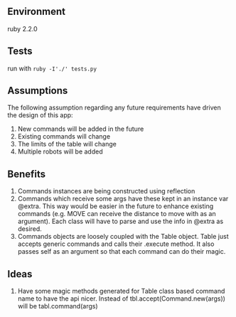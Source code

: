 ## Environment
ruby 2.2.0

## Tests
run with `ruby -I'./' tests.py`


## Assumptions
The following assumption regarding any future requirements have driven
the design of this app:

1. New commands will be added in the future
1. Existing commands will change
1. The limits of the table will change
1. Multiple robots will be added

## Benefits

1. Commands instances are being constructed using reflection
1. Commands which receive some args have these kept in an instance var
   @extra. This way would be easier in the future to enhance existing
   commands (e.g. MOVE can receive the distance to move with as an
   argument). Each class will have to parse and use the info in @extra
   as desired.
1. Commands objects are loosely coupled with the Table object. Table
   just accepts generic commands and calls their .execute method. It
   also passes self as an argument so that each command can do their
   magic.

## Ideas

1. Have some magic methods generated for Table class based command name to have the api nicer. Instead of tbl.accept(Command.new(args)) will be tabl.command(args)
